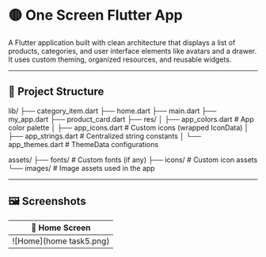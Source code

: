 # 🟡 One Screen Flutter App

A Flutter application built with clean architecture that displays a list of products, categories, and user interface elements like avatars and a drawer. It uses custom theming, organized resources, and reusable widgets.

---

## 📁 Project Structure
lib/
├── category_item.dart
├── home.dart
├── main.dart
├── my_app.dart
├── product_card.dart
├── res/
│ ├── app_colors.dart # App color palette
│ ├── app_icons.dart # Custom icons (wrapped IconData)
│ ├── app_strings.dart # Centralized string constants
│ └── app_themes.dart # ThemeData configurations

assets/
├── fonts/ # Custom fonts (if any)
├── icons/ # Custom icon assets
└── images/ # Image assets used in the app

---
## 🖼️ Screenshots

| 📱 Home Screen |
|----------------|
| ![Home](home task5.png) |







